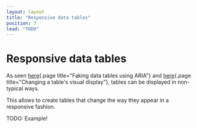 ```yaml
---
layout: layout
title: "Responsive data tables"
position: 7
lead: "TODO"
---
```


# Responsive data tables

As seen [here](/examples/tables/faking-data-tables-using-aria){.page title="Faking data tables using ARIA"} and [here](/examples/tables/changing-a-tables-visual-display){.page title="Changing a table's visual display"}, tables can be displayed in non-typical ways.

This allows to create tables that change the way they appear in a responsive fashion.

TODO: Example!